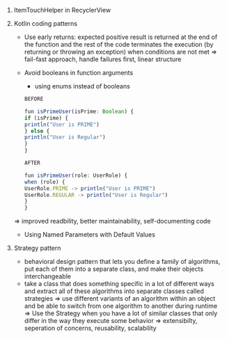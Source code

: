1. ItemTouchHelper in RecyclerView
2. Kotlin coding patterns
    - Use early returns:  expected positive result is returned at the end of the function and the
    rest of the code terminates the execution (by returning or throwing an exception)
    when conditions are not met
    => fail-fast approach, handle failures first, linear structure
    - Avoid booleans in function arguments
        - using enums instead of booleans
        
        ```jsx
        BEFORE
        
        fun isPrimeUser(isPrime: Boolean) {
        if (isPrime) {
        println("User is PRIME")
        } else {
        println("User is Regular")
        }
        }
        
        AFTER
        
        fun isPrimeUser(role: UserRole) {
        when (role) {
        UserRole.PRIME -> println("User is PRIME")
        UserRole.REGULAR -> println("User is Regular")
        }
        }
        
        ```
        
    
    => improved readbility, better maintainability, self-documenting code
    
    - Using Named Parameters with Default Values
3. Strategy pattern
    - behavioral design pattern that lets you define a family of algorithms, put each of them into a separate class, and make their objects interchangeable
    - take a class that does something specific in a lot of different ways and extract all of these
    algorithms into separate classes called strategies
    => use different variants of an algorithm within an object and be able to switch from one
    algorithm to another during runtime
    => Use the Strategy when you have a lot of similar classes that only differ in the way they
    execute some behavior
    => extensibilty, seperation of concerns, reusability, scalability 